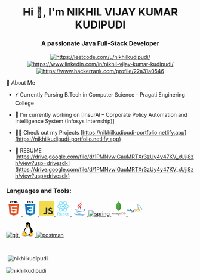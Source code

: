 <h1 align="center">Hi 👋, I'm NIKHIL VIJAY KUMAR KUDIPUDI</h1>
<h3 align="center">A passionate Java Full-Stack Developer</h3>

<p align="center" margin="205px">
  <a href="https://www.leetcode.com/https://leetcode.com/u/nikhilkudipudi/" target="blank"><img align="center" src="https://raw.githubusercontent.com/rahuldkjain/github-profile-readme-generator/master/src/images/icons/Social/leet-code.svg" alt="https://leetcode.com/u/nikhilkudipudi/" height="30" width="40" /></a>
<a href="https://linkedin.com/in/https://www.linkedin.com/in/nikhil-vijay-kumar-kudipudi/" target="blank"><img align="center" src="https://raw.githubusercontent.com/rahuldkjain/github-profile-readme-generator/master/src/images/icons/Social/linked-in-alt.svg" alt="https://www.linkedin.com/in/nikhil-vijay-kumar-kudipudi/" height="30" width="40" /></a>
<a href="https://www.hackerrank.com/https://www.hackerrank.com/profile/22a31a0546" target="blank"><img align="center" src="https://raw.githubusercontent.com/rahuldkjain/github-profile-readme-generator/master/src/images/icons/Social/hackerrank.svg" alt="https://www.hackerrank.com/profile/22a31a0546" height="30" width="40" /></a>
</p>

🚀 About Me
- ⚡ Currently Pursing B.Tech in Computer Science - Pragati Enginering College
  
- 🔭 I’m currently working on [InsurAI – Corporate Policy Automation and Intelligence System (Infosys Internship)]

- 👨‍💻 Check out my Projects [https://nikhilkudipudi-portfolio.netlify.app](https://nikhilkudipudi-portfolio.netlify.app)
- 📄 RESUME [https://drive.google.com/file/d/1PMNvwiGauMRTXr3zUy4y47KV_xUji8zh/view?usp=drivesdk](https://drive.google.com/file/d/1PMNvwiGauMRTXr3zUy4y47KV_xUji8zh/view?usp=drivesdk)






<h3 align="left">Languages and Tools:</h3>
<p align="left" padding="50px">
  <a href="https://www.w3.org/html/" target="_blank" rel="noreferrer"> <img src="https://raw.githubusercontent.com/devicons/devicon/master/icons/html5/html5-original-wordmark.svg" alt="html5" width="40" height="40"/> </a> 
  <a href="https://www.w3schools.com/css/" target="_blank" rel="noreferrer"> <img src="https://raw.githubusercontent.com/devicons/devicon/master/icons/css3/css3-original-wordmark.svg" alt="css3" width="40" height="40"/> 
    <a href="https://developer.mozilla.org/en-US/docs/Web/JavaScript" target="_blank" rel="noreferrer"> <img src="https://raw.githubusercontent.com/devicons/devicon/master/icons/javascript/javascript-original.svg" alt="javascript" width="40" height="40"/> </a> 
    <a href="https://reactjs.org/" target="_blank" rel="noreferrer"> <img src="https://raw.githubusercontent.com/devicons/devicon/master/icons/react/react-original-wordmark.svg" alt="react" width="40" height="40"/> </a></a> 
  <a href="https://www.java.com" target="_blank" rel="noreferrer"> <img src="https://raw.githubusercontent.com/devicons/devicon/master/icons/java/java-original.svg" alt="java" width="40" height="40"/> </a> 
  <a href="https://spring.io/" target="_blank" rel="noreferrer"> <img src="https://www.vectorlogo.zone/logos/springio/springio-icon.svg" alt="spring" width="40" height="40"/> </a> 
  <a href="https://www.mongodb.com/" target="_blank" rel="noreferrer"> <img src="https://raw.githubusercontent.com/devicons/devicon/master/icons/mongodb/mongodb-original-wordmark.svg" alt="mongodb" width="40" height="40"/> </a> 
<a href="https://www.mysql.com/" target="_blank" rel="noreferrer"> <img src="https://raw.githubusercontent.com/devicons/devicon/master/icons/mysql/mysql-original-wordmark.svg" alt="mysql" width="40" height="40"/> </a>
  
<a href="https://git-scm.com/" target="_blank" rel="noreferrer"> <img src="https://www.vectorlogo.zone/logos/git-scm/git-scm-icon.svg" alt="git" width="40" height="40"/> </a>
<a href="https://www.linux.org/" target="_blank" rel="noreferrer"> <img src="https://raw.githubusercontent.com/devicons/devicon/master/icons/linux/linux-original.svg" alt="linux" width="40" height="40"/> </a> 
 <a href="https://postman.com" target="_blank" rel="noreferrer"> <img src="https://www.vectorlogo.zone/logos/getpostman/getpostman-icon.svg" alt="postman" width="40" height="40"/> </a>  
<!-- <a href="https://www.postgresql.org" target="_blank" rel="noreferrer"> <img src="https://raw.githubusercontent.com/devicons/devicon/master/icons/postgresql/postgresql-original-wordmark.svg" alt="postgresql" width="40" height="40"/> </a>  -->


<!-- <a href="https://tailwindcss.com/" target="_blank" rel="noreferrer"> <img src="https://www.vectorlogo.zone/logos/tailwindcss/tailwindcss-icon.svg" alt="tailwind" width="40" height="40"/> </a> </p> -->

<!-- <p><img align="left" src="https://github-readme-stats.vercel.app/api/top-langs?username=nikhilkudipudi&show_icons=true&locale=en&layout=compact" alt="nikhilkudipudi" /></p> -->
<br/>
<p>&nbsp;<img align="center" src="https://github-readme-stats.vercel.app/api?username=nikhilkudipudi&show_icons=true&locale=en" alt="nikhilkudipudi" /></p>

<p><img align="center" src="https://github-readme-streak-stats.herokuapp.com/?user=nikhilkudipudi&" alt="nikhilkudipudi" /></p>
